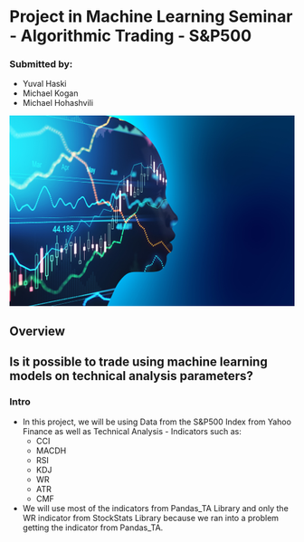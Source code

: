 # Project in Machine Learning Seminar - Algorithmic Trading - S&P500

### Submitted by:
 - Yuval Haski
 - Michael Kogan
 - Michael Hohashvili
 
 
![alt text](AdobeStock_416057612.jpg)

## Overview

## Is it possible to trade using machine learning models on technical analysis parameters?

### Intro
- In this project, we will be using Data from the S&P500 Index from Yahoo Finance as well as Technical Analysis - Indicators such as:
   - CCI
   - MACDH
   - RSI
   - KDJ
   - WR
   - ATR
   - CMF
- We will use most of the indicators from Pandas_TA Library and only the WR indicator from StockStats Library because we ran into a problem getting the indicator from Pandas_TA.  
